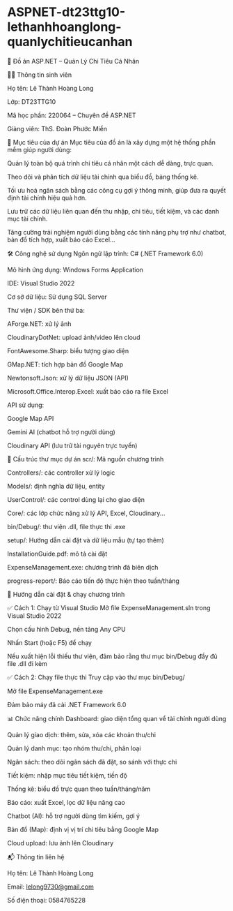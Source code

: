 # ASPNET-dt23ttg10-lethanhhoanglong-quanlychitieucanhan
💸 Đồ án ASP.NET – Quản Lý Chi Tiêu Cá Nhân

👨‍🎓 Thông tin sinh viên

Họ tên: Lê Thành Hoàng Long

Lớp: DT23TTG10

Mã học phần: 220064 – Chuyên đề ASP.NET

Giảng viên: ThS. Đoàn Phước Miền

🎯 Mục tiêu của dự án
Mục tiêu của đồ án là xây dựng một hệ thống phần mềm giúp người dùng:

Quản lý toàn bộ quá trình chi tiêu cá nhân một cách dễ dàng, trực quan.

Theo dõi và phân tích dữ liệu tài chính qua biểu đồ, bảng thống kê.

Tối ưu hoá ngân sách bằng các công cụ gợi ý thông minh, giúp đưa ra quyết định tài chính hiệu quả hơn.

Lưu trữ các dữ liệu liên quan đến thu nhập, chi tiêu, tiết kiệm, và các danh mục tài chính.

Tăng cường trải nghiệm người dùng bằng các tính năng phụ trợ như chatbot, bản đồ tích hợp, xuất báo cáo Excel...

🛠️ Công nghệ sử dụng
Ngôn ngữ lập trình: C# (.NET Framework 6.0)

Mô hình ứng dụng: Windows Forms Application

IDE: Visual Studio 2022

Cơ sở dữ liệu: Sử dụng SQL Server

Thư viện / SDK bên thứ ba:

AForge.NET: xử lý ảnh

CloudinaryDotNet: upload ảnh/video lên cloud

FontAwesome.Sharp: biểu tượng giao diện

GMap.NET: tích hợp bản đồ Google Map

Newtonsoft.Json: xử lý dữ liệu JSON (API)

Microsoft.Office.Interop.Excel: xuất báo cáo ra file Excel

API sử dụng:

Google Map API

Gemini AI (chatbot hỗ trợ người dùng)

Cloudinary API (lưu trữ tài nguyên trực tuyến)

📁 Cấu trúc thư mục dự án
scr/: Mã nguồn chương trình

Controllers/: các controller xử lý logic

Models/: định nghĩa dữ liệu, entity

UserControl/: các control dùng lại cho giao diện

Core/: các lớp chức năng xử lý API, Excel, Cloudinary...

bin/Debug/: thư viện .dll, file thực thi .exe

setup/: Hướng dẫn cài đặt và dữ liệu mẫu (tự tạo thêm)

InstallationGuide.pdf: mô tả cài đặt

ExpenseManagement.exe: chương trình đã biên dịch

progress-report/: Báo cáo tiến độ thực hiện theo tuần/tháng


🚀 Hướng dẫn cài đặt & chạy chương trình

✅ Cách 1: Chạy từ Visual Studio
Mở file ExpenseManagement.sln trong Visual Studio 2022

Chọn cấu hình Debug, nền tảng Any CPU

Nhấn Start (hoặc F5) để chạy

Nếu xuất hiện lỗi thiếu thư viện, đảm bảo rằng thư mục bin/Debug đầy đủ file .dll đi kèm

✅ Cách 2: Chạy file thực thi
Truy cập vào thư mục bin/Debug/

Mở file ExpenseManagement.exe

Đảm bảo máy đã cài .NET Framework 6.0

📊 Chức năng chính
Dashboard: giao diện tổng quan về tài chính người dùng

Quản lý giao dịch: thêm, sửa, xóa các khoản thu/chi

Quản lý danh mục: tạo nhóm thu/chi, phân loại

Ngân sách: theo dõi ngân sách đã đặt, so sánh với thực chi

Tiết kiệm: nhập mục tiêu tiết kiệm, tiến độ

Thống kê: biểu đồ trực quan theo tuần/tháng/năm

Báo cáo: xuất Excel, lọc dữ liệu nâng cao

Chatbot (AI): hỗ trợ người dùng tìm kiếm, gợi ý

Bản đồ (Map): định vị vị trí chi tiêu bằng Google Map

Cloud upload: lưu ảnh lên Cloudinary

📬 Thông tin liên hệ

Họ tên: Lê Thành Hoàng Long

Email: lelong9730@gmail.com

Số điện thoại: 0584765228
